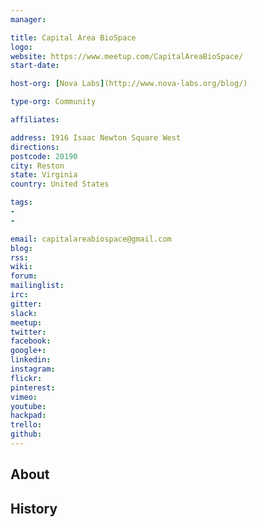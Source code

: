 ```yaml
---
manager:

title: Capital Area BioSpace
logo:
website: https://www.meetup.com/CapitalAreaBioSpace/
start-date:

host-org: [Nova Labs](http://www.nova-labs.org/blog/)

type-org: Community

affiliates:

address: 1916 Isaac Newton Square West
directions:
postcode: 20190
city: Reston
state: Virginia
country: United States

tags:
-
-

email: capitalareabiospace@gmail.com
blog:
rss:
wiki:
forum:
mailinglist:
irc:
gitter:
slack:
meetup:
twitter:
facebook:
google+:
linkedin:
instagram:
flickr:
pinterest:
vimeo:
youtube:
hackpad:
trello:
github:
---
```


## About

## History
